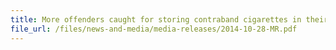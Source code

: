 ```yaml
---
title: More offenders caught for storing contraband cigarettes in their HDB flats and selling the cigarettes in the neighbourhood 
file_url: /files/news-and-media/media-releases/2014-10-28-MR.pdf
---
```


